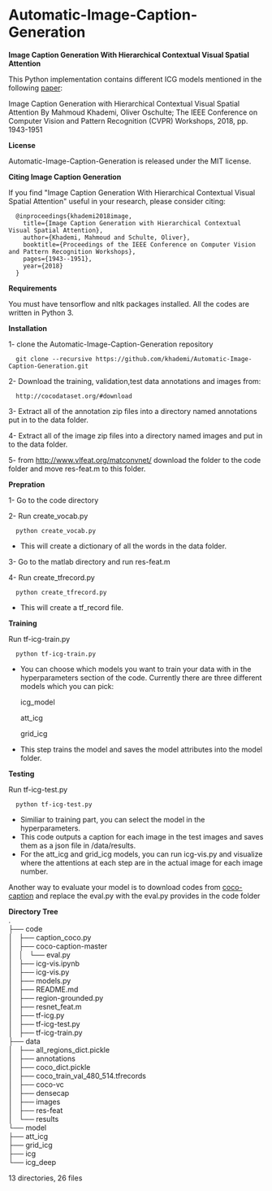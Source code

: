 # Automatic-Image-Caption-Generation


**Image Caption Generation With Hierarchical Contextual Visual Spatial Attention**

  This Python implementation contains different ICG models mentioned in the following [paper](http://openaccess.thecvf.com/content_cvpr_2018_workshops/w39/html/Khademi_Image_Caption_Generation_CVPR_2018_paper.html):

Image Caption Generation with Hierarchical Contextual Visual Spatial Attention
  By Mahmoud Khademi, Oliver Oschulte; The IEEE Conference on Computer Vision and Pattern Recognition (CVPR) Workshops, 2018, pp. 1943-1951



**License**

Automatic-Image-Caption-Generation is released under the MIT license.




**Citing Image Caption Generation**

If you find "Image Caption Generation With Hierarchical Contextual Visual Spatial Attention" useful in your research, please consider citing:

      @inproceedings{khademi2018image,
        title={Image Caption Generation with Hierarchical Contextual Visual Spatial Attention},
        author={Khademi, Mahmoud and Schulte, Oliver},
        booktitle={Proceedings of the IEEE Conference on Computer Vision and Pattern Recognition Workshops},
        pages={1943--1951},
        year={2018}
      }


**Requirements**

You must have tensorflow and nltk packages installed.
All the codes are written in Python 3.

**Installation**

1- clone the Automatic-Image-Caption-Generation repository

      git clone --recursive https://github.com/khademi/Automatic-Image-Caption-Generation.git

2- Download the training, validation,test data annotations and images from:

      http://cocodataset.org/#download

3- Extract all of the annotation zip files into a directory named annotations put in to the data folder.

4- Extract all of the image zip files into a directory named images and put in to the data folder.

5- from http://www.vlfeat.org/matconvnet/ download the folder to the code folder and move res-feat.m to this folder. 

**Prepration**

1- Go to the code directory

2- Run create_vocab.py

      python create_vocab.py
  * This will create a dictionary of all the words in the data folder.

3- Go to the matlab directory and run res-feat.m

4- Run create_tfrecord.py

      python create_tfrecord.py
  * This will create a tf_record file.

**Training**

Run tf-icg-train.py

      python tf-icg-train.py

  * You can choose which models you want to train your data with in the hyperparameters section of the code. Currently there are three different models which you can pick:
    <p> icg_model</p>
    <p> att_icg</p>
    <p> grid_icg</p>

  * This step trains the model and saves the model attributes into the model folder.


**Testing**

  Run tf-icg-test.py

      python tf-icg-test.py

  * Similiar to training part, you can select the model in the hyperparameters.
  * This code outputs a caption for each image in the test images and saves them as a json file in /data/results.
  * For the att_icg and grid_icg models, you can run icg-vis.py and visualize where the attentions at each step are in the actual image for each image number.  
  
 Another way to evaluate your model is to download codes from [coco-caption]( https://github.com/tylin/cococaption/tree/master/pycocoevalcap) and replace the eval.py with the eval.py provides in the code folder
       
  
  
**Directory Tree**  
.  
├── code  
│   ├── caption_coco.py  
│   ├── coco-caption-master  
│   │   └── eval.py  
│   ├── icg-vis.ipynb  
│   ├── icg-vis.py  
│   ├── models.py  
│   ├── README.md  
│   ├── region-grounded.py  
│   ├── resnet_feat.m  
│   ├── tf-icg.py  
│   ├── tf-icg-test.py  
│   ├── tf-icg-train.py  
├── data  
│   ├── all_regions_dict.pickle  
│   ├── annotations  
│   ├── coco_dict.pickle  
│   ├── coco_train_val_480_514.tfrecords  
│   ├── coco-vc  
│   ├── densecap  
│   ├── images  
│   ├── res-feat  
│   └── results   
└── model  
    ├── att_icg  
    ├── grid_icg  
    ├── icg  
    └── icg_deep  

13 directories, 26 files

